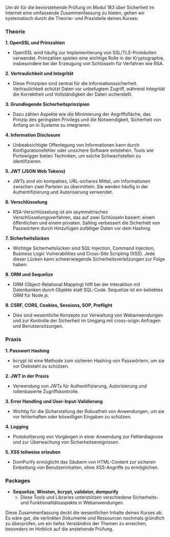 Um dir für die bevorstehende Prüfung im Modul 183 über Sicherheit im Internet eine umfassende Zusammenfassung zu bieten, gehen wir systematisch durch die Theorie- und Praxisteile deines Kurses:

### Theorie

**1. OpenSSL und Primzahlen**

-   OpenSSL wird häufig zur Implementierung von SSL/TLS-Protokollen verwendet. Primzahlen spielen eine wichtige Rolle in der Kryptographie, insbesondere bei der Erzeugung von Schlüsseln für Verfahren wie RSA.

**2. Vertraulichkeit und Integrität**

-   Diese Prinzipien sind zentral für die Informationssicherheit. Vertraulichkeit schützt Daten vor unbefugtem Zugriff, während Integrität die Korrektheit und Vollständigkeit der Daten sicherstellt.

**3. Grundlegende Sicherheitsprinzipien**

-   Dazu zählen Aspekte wie die Minimierung der Angriffsfläche, das Prinzip des geringsten Privilegs und die Notwendigkeit, Sicherheit von Anfang an in Systeme zu integrieren.

**4. Information Disclosure**

-   Unbeabsichtigte Offenlegung von Informationen kann durch Konfigurationsfehler oder unsichere Software entstehen. Tools wie Portswigger bieten Techniken, um solche Schwachstellen zu identifizieren.

**5. JWT (JSON Web Tokens)**

-   JWTs sind ein kompaktes, URL-sicheres Mittel, um Informationen zwischen zwei Parteien zu übermitteln. Sie werden häufig in der Authentifizierung und Autorisierung verwendet.

**6. Verschlüsselung**

-   RSA-Verschlüsselung ist ein asymmetrisches Verschlüsselungsverfahren, das auf zwei Schlüsseln basiert: einem öffentlichen und einem privaten. Salting verbessert die Sicherheit von Passwörtern durch Hinzufügen zufälliger Daten vor dem Hashing.

**7. Sicherheitslücken**

-   Wichtige Sicherheitslücken sind SQL-Injection, Command Injection, Business Logic Vulnerabilities und Cross-Site Scripting (XSS). Jede dieser Lücken kann schwerwiegende Sicherheitsverletzungen zur Folge haben.

**8. ORM und Sequelize**

-   ORM (Object-Relational Mapping) hilft bei der Interaktion mit Datenbanken durch Objekte statt SQL-Code. Sequelize ist ein beliebtes ORM für Node.js.

**9. CSRF, CORS, Cookies, Sessions, SOP, Preflight**

-   Dies sind wesentliche Konzepte zur Verwaltung von Webanwendungen und zur Kontrolle der Sicherheit im Umgang mit cross-origin Anfragen und Benutzersitzungen.

### Praxis

**1. Passwort Hashing**

-   bcrypt ist eine Methode zum sicheren Hashing von Passwörtern, um sie vor Diebstahl zu schützen.

**2. JWT in der Praxis**

-   Verwendung von JWTs für Authentifizierung, Autorisierung und rollenbasierte Zugriffskontrolle.

**3. Error Handling und User-Input-Validierung**

-   Wichtig für die Sicherstellung der Robustheit von Anwendungen, um sie vor fehlerhaften oder böswilligen Eingaben zu schützen.

**4. Logging**

-   Protokollierung von Vorgängen in einer Anwendung zur Fehlerdiagnose und zur Überwachung von Sicherheitsereignissen.

**5. XSS teilweise erlauben**

-   DomPurify ermöglicht das Säubern von HTML-Content zur sicheren Einbettung von Benutzerinhalten, ohne XSS-Angriffe zu ermöglichen.

### Packages

-   **Sequelize, Winston, bcrypt, validator, dompurify**
    -   Diese Tools und Libraries unterstützen verschiedene Sicherheits- und Funktionalitätsaspekte in Webanwendungen.

Diese Zusammenfassung deckt die wesentlichen Inhalte deines Kurses ab. Es wäre gut, die verlinkten Dokumente und Ressourcen nochmals gründlich zu überprüfen, um ein tiefes Verständnis der Themen zu erreichen, besonders im Hinblick auf die anstehende Prüfung.
